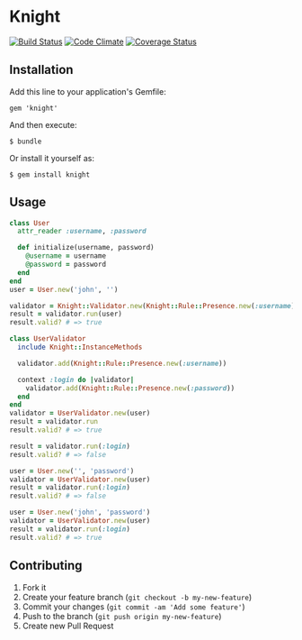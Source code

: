 # Knight

[![Build Status](https://travis-ci.org/handiwiguna/knight.png?branch=master)](https://travis-ci.org/handiwiguna/knight)
[![Code Climate](https://codeclimate.com/github/handiwiguna/knight.png)](https://codeclimate.com/github/handiwiguna/knight)
[![Coverage Status](https://coveralls.io/repos/handiwiguna/knight/badge.png?branch=master)](https://coveralls.io/r/handiwiguna/knight)

## Installation

Add this line to your application's Gemfile:

    gem 'knight'

And then execute:

    $ bundle

Or install it yourself as:

    $ gem install knight

## Usage

```ruby
class User
  attr_reader :username, :password

  def initialize(username, password)
    @username = username
    @password = password
  end
end
user = User.new('john', '')

validator = Knight::Validator.new(Knight::Rule::Presence.new(:username))
result = validator.run(user)
result.valid? # => true

class UserValidator
  include Knight::InstanceMethods

  validator.add(Knight::Rule::Presence.new(:username))

  context :login do |validator|
    validator.add(Knight::Rule::Presence.new(:password))
  end
end
validator = UserValidator.new(user)
result = validator.run
result.valid? # => true

result = validator.run(:login)
result.valid? # => false

user = User.new('', 'password')
validator = UserValidator.new(user)
result = validator.run(:login)
result.valid? # => false

user = User.new('john', 'password')
validator = UserValidator.new(user)
result = validator.run(:login)
result.valid? # => true
```

## Contributing

1. Fork it
2. Create your feature branch (`git checkout -b my-new-feature`)
3. Commit your changes (`git commit -am 'Add some feature'`)
4. Push to the branch (`git push origin my-new-feature`)
5. Create new Pull Request
